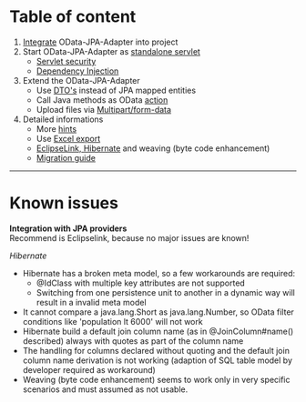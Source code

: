 # Table of content
1. [Integrate](GetStarted.md) OData-JPA-Adapter into project  
1. Start OData-JPA-Adapter as [standalone servlet](AsWar.md)  
    * [Servlet security](ServletSecurity.md)
    * [Dependency Injection](DependencyInjection.md)
1. Extend the OData-JPA-Adapter  
    * Use [DTO's](DTOConcept.md) instead of JPA mapped entities      
    * Call Java methods as OData [action](Actions.md)  
    * Upload files via [Multipart/form-data](Actions.md#UploadFilesViaMultipartFormData)  
1. Detailed informations  
    * More [hints](MoreHints.md)  
    * Use [Excel export](MoreHints.md#ExcelExport)  
    * [EclipseLink, Hibernate](MoreHints.md#Weaving) and weaving (byte code enhancement)  
    * [Migration guide](MigrationGuide.md)  

---
# Known issues
**Integration with JPA providers**  
Recommend is Eclipselink, because no major issues are known!

_Hibernate_
* Hibernate has a broken meta model, so a few workarounds are required:
    * @IdClass with multiple key attributes are not supported
    * Switching from one persistence unit to another in a dynamic way will result in a invalid meta model
* It cannot compare a java.lang.Short as java.lang.Number, so OData filter conditions like 'population lt 6000' will not work
* Hibernate build a default join column name (as in @JoinColumn#name() described) always with quotes as part of the column name
* The handling for columns declared without quoting and the default join column name derivation is not working (adaption of SQL table model by developer required as workaround)
* Weaving (byte code enhancement) seems to work only in very specific scenarios and must assumed as not usable.
